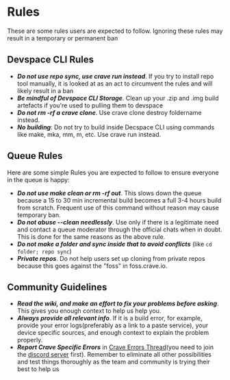 # Rules
These are some rules users are expected to follow. Ignoring these rules may result in a temporary or permanent ban
## Devspace CLI Rules
- ***Do not use repo sync, use crave run instead***. If you try to install repo tool manually, it is looked at as an act to circumvent the rules and will likely result in a ban
- ***Be mindful of Devspace CLI Storage***. Clean up your .zip and .img build artefacts if you're used to pulling them to devspace
- ***Do not rm -rf a crave clone***. Use crave clone destroy foldername instead.
- ***No building***: Do not try to build inside Decspace CLI using commands like make, mka, mm, m, etc. Use crave run instead.

## Queue Rules
Here are some simple Rules you are expected to follow to ensure everyone in the queue is happy:
- ***Do not use make clean or rm -rf out***. This slows down the queue because a 15 to 30 min incremental build becomes a full 3-4 hours build from scratch. Frequent use of this command without reason may cause temporary ban. 
- ***Do not abuse --clean needlessly***. Use only if there is a legitimate need and contact a queue moderator through the official chats when in doubt. This is done for the same reasons as the above rule.
- ***Do not make a folder and sync inside that to avoid conflicts*** (like `cd folder; repo sync`)
- ***Private repos***. Do not help users set up cloning from private repos because this goes against the "foss" in foss.crave.io.

## Community Guidelines
- ***Read the wiki, and make an effort to fix your problems before asking***. This gives you enough context to help us help you.
- ***Always provide all relevant info***. If it is a build error, for example, provide your error logs(preferably as a link to a paste service), your device specific sources, and enough context to explain the problem properly. 
- ***Report Crave Specific Errors*** in [Crave Errors Thread](https://discord.com/channels/709647870030250026/1194685316745924649)(you need to join the [discord server](https://discord.crave.io) first). Remember to eliminate all other possibilities and test things thoroughly as the team and community is trying their best to help us
